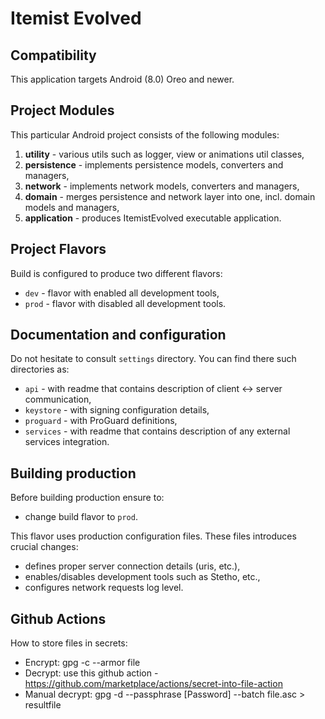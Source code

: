 # Itemist Evolved

## Compatibility

This application targets Android (8.0) Oreo and newer.

## Project Modules

This particular Android project consists of the following modules:

1. **utility** - various utils such as logger, view or animations util classes,
2. **persistence** - implements persistence models, converters and managers,
3. **network** - implements network models, converters and managers,
4. **domain** - merges persistence and network layer into one, incl. domain models and managers,
5. **application** - produces ItemistEvolved executable application.

## Project Flavors

Build is configured to produce two different flavors:

  - `dev` - flavor with enabled all development tools,
  - `prod` - flavor with disabled all development tools.

## Documentation and configuration

Do not hesitate to consult `settings` directory. You can find there such directories as:

  - `api` - with readme that contains description of client <-> server communication,
  - `keystore` - with signing configuration details,
  - `proguard` - with ProGuard definitions,
  - `services` - with readme that contains description of any external services integration.

## Building production

Before building production ensure to:

  - change build flavor to `prod`.

This flavor uses production configuration files. These files introduces crucial changes:

  - defines proper server connection details (uris, etc.),
  - enables/disables development tools such as Stetho, etc.,
  - configures network requests log level.

## Github Actions

How to store files in secrets:

  - Encrypt: gpg -c --armor file
  - Decrypt: use this github action - https://github.com/marketplace/actions/secret-into-file-action
  - Manual decrypt: gpg -d --passphrase [Password] --batch file.asc > resultfile
